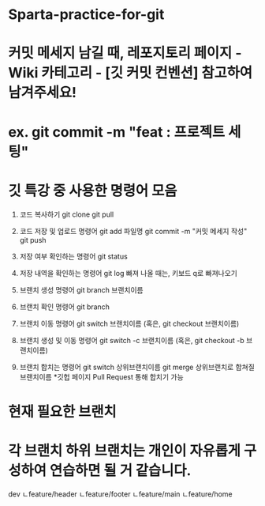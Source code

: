 # Sparta-practice-for-git

# 커밋 메세지 남길 때, 레포지토리 페이지 - Wiki 카테고리 - [깃 커밋 컨벤션] 참고하여 남겨주세요!

# ex. git commit -m "feat : 프로젝트 세팅"

# 깃 특강 중 사용한 명령어 모음

1. 코드 복사하기
   git clone
   git pull

2. 코드 저장 및 업로드 명령어
   git add 파일명
   git commit -m "커밋 메세지 작성"
   git push

3. 저장 여부 확인하는 명령어
   git status

4. 저장 내역을 확인하는 명령어
   git log
   빠져 나올 때는, 키보드 q로 빠져나오기

5. 브랜치 생성 명령어
   git branch 브랜치이름

6. 브랜치 확인 명령어
   git branch

7. 브랜치 이동 명령어
   git switch 브랜치이름 (혹은, git checkout 브랜치이름)

8. 브랜치 생성 및 이동 명령어
   git switch -c 브랜치이름 (혹은, git checkout -b 브랜치이름)

9. 브랜치 합치는 명령어
   git switch 상위브랜치이름
   git merge 상위브랜치로 합쳐질 브랜치이름 \*깃헙 페이지 Pull Request 통해 합치기 가능

# 현재 필요한 브랜치

# 각 브랜치 하위 브랜치는 개인이 자유롭게 구성하여 연습하면 될 거 같습니다.

dev
ㄴfeature/header
ㄴfeature/footer
ㄴfeature/main
ㄴfeature/home
